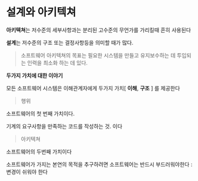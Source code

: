 # 설계와 아키텍쳐

**아키텍쳐**는 저수준의 세부사항과는 분리된 고수준의 무언가를 가리킬때 흔히 사용된다

**설계**는 저수준의 구조 또는 결정사항등을 의미할 때가 많다.

> 소프트웨어 아키텍쳐의 목표는 필요한 시스템을 만들고 유지보수하는 데 투입되는 인력을 최소화 하는 데 있다.

**두가지 가치에 대한 이야기**

모든 소프트웨어 시스템은 이해관계자에게 두가지 가치\[ **이해**, **구조** ] 를 제공한다

> 행위

소프트웨어의 첫 번째 가치이다.

기계의 요구사항을 만족하는 코드를 작성하는 것. 이다

> 아키텍쳐

소프트웨어의 두번째 가치이다

소프트웨어가 가지는 본연의 목적을 추구하려면 소프트웨어는 반드시 부드러워야한다 : 변경이 쉬워야 한다
